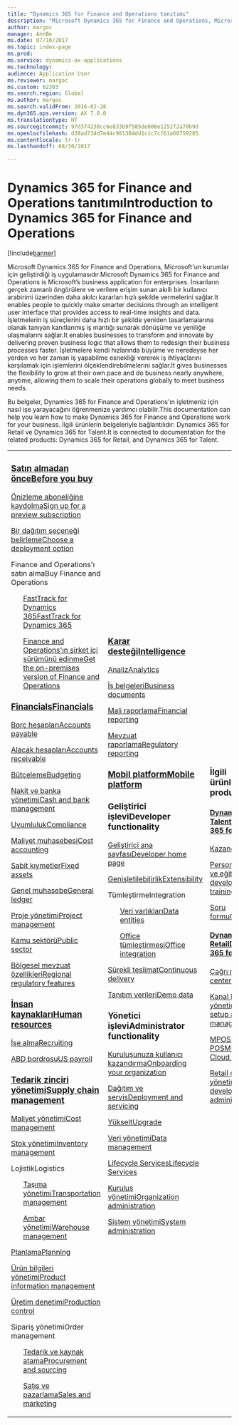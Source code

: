 ```yaml
---
title: "Dynamics 365 for Finance and Operations tanıtımı"
description: "Microsoft Dynamics 365 for Finance and Operations, Microsoft'un kurumlar için geliştirdiği iş uygulamasıdır. Bu sayfa, ürün hakkında bilgi edinmenize ve ürünü kullanmaya başlamanıza yardımcı olur."
author: margoc
manager: AnnBe
ms.date: 07/10/2017
ms.topic: index-page
ms.prod: 
ms.service: dynamics-ax-applications
ms.technology: 
audience: Application User
ms.reviewer: margoc
ms.custom: 62303
ms.search.region: Global
ms.author: margoc
ms.search.validFrom: 2016-02-28
ms.dyn365.ops.version: AX 7.0.0
ms.translationtype: HT
ms.sourcegitcommit: 97d374230cc6e833b9f585de000e1252f2a78b9d
ms.openlocfilehash: d38ad734d7e44c981304dd1c1c7cf61a60759285
ms.contentlocale: tr-tr
ms.lasthandoff: 08/30/2017

---
```


# <a name="introduction-to-dynamics-365-for-finance-and-operations"></a><span data-ttu-id="eea44-104">Dynamics 365 for Finance and Operations tanıtımı</span><span class="sxs-lookup"><span data-stu-id="eea44-104">Introduction to Dynamics 365 for Finance and Operations</span></span>
[!include[banner](includes/banner.md)]

<span data-ttu-id="eea44-105">Microsoft Dynamics 365 for Finance and Operations, Microsoft'un kurumlar için geliştirdiği iş uygulamasıdır.</span><span class="sxs-lookup"><span data-stu-id="eea44-105">Microsoft Dynamics 365 for Finance and Operations is Microsoft’s business application for enterprises.</span></span> <span data-ttu-id="eea44-106">İnsanların gerçek zamanlı öngörülere ve verilere erişim sunan akıllı bir kullanıcı arabirimi üzerinden daha akılcı kararları hızlı şekilde vermelerini sağlar.</span><span class="sxs-lookup"><span data-stu-id="eea44-106">It enables people to quickly make smarter decisions through an intelligent user interface that provides access to real-time insights and data.</span></span> <span data-ttu-id="eea44-107">İşletmelerin iş süreçlerini daha hızlı bir şekilde yeniden tasarlamalarına olanak tanıyan kanıtlanmış iş mantığı sunarak dönüşüme ve yeniliğe ulaşmalarını sağlar.</span><span class="sxs-lookup"><span data-stu-id="eea44-107">It enables businesses to transform and innovate by delivering proven business logic that allows them to redesign their business processes faster.</span></span> <span data-ttu-id="eea44-108">İşletmelere kendi hızlarında büyüme ve neredeyse her yerden ve her zaman iş yapabilme esnekliği vererek iş ihtiyaçlarını karşılamak için işlemlerini ölçeklendirebilmelerini sağlar.</span><span class="sxs-lookup"><span data-stu-id="eea44-108">It gives businesses the flexibility to grow at their own pace and do business nearly anywhere, anytime, allowing them to scale their operations globally to meet business needs.</span></span> 

<span data-ttu-id="eea44-109">Bu belgeler, Dynamics 365 for Finance and Operations'ın işletmeniz için nasıl işe yarayacağını öğrenmenize yardımcı olabilir.</span><span class="sxs-lookup"><span data-stu-id="eea44-109">This documentation can help you learn how to make Dynamics 365 for Finance and Operations work for your business.</span></span> <span data-ttu-id="eea44-110">İlgili ürünlerin belgeleriyle bağlantılıdır: Dynamics 365 for Retail ve Dynamics 365 for Talent.</span><span class="sxs-lookup"><span data-stu-id="eea44-110">It is connected to documentation for the related products: Dynamics 365 for Retail, and Dynamics 365 for Talent.</span></span> 

<table>
<colgroup>
<col width="33%" />
<col width="33%" />
<col width="33%" />
</colgroup>
<tbody>
<tr class="odd">
<td>
<h3><span data-ttu-id="eea44-111"><a href="../fin-and-ops/get-started/before-you-buy">Satın almadan önce</a></span><span class="sxs-lookup"><span data-stu-id="eea44-111"><a href="../fin-and-ops/get-started/before-you-buy">Before you buy</a></span></span></h3>
<p><span data-ttu-id="eea44-112"><a href="../dev-itpro/dev-tools/sign-up-preview-subscription">Önizleme aboneliğine kaydolma</a></span><span class="sxs-lookup"><span data-stu-id="eea44-112"><a href="../dev-itpro/dev-tools/sign-up-preview-subscription">Sign up for a preview subscription</a></span></span></p>
 <p><span data-ttu-id="eea44-113"><a href="../dev-itpro/deployment/choose-deployment-type">Bir dağıtım seçeneği belirleme</a></span><span class="sxs-lookup"><span data-stu-id="eea44-113"><a href="../dev-itpro/deployment/choose-deployment-type">Choose a deployment option</a></span></span></p>
<p><span data-ttu-id="eea44-114">Finance and Operations'ı satın alma</span><span class="sxs-lookup"><span data-stu-id="eea44-114">Buy Finance and Operations</span></span></p>
 <ul style="list-style-type:none">
  <p><span data-ttu-id="eea44-115"><a href="../fin-and-ops/get-started/fasttrack-dynamics-365-overview">FastTrack for Dynamics 365</a></span><span class="sxs-lookup"><span data-stu-id="eea44-115"><a href="../fin-and-ops/get-started/fasttrack-dynamics-365-overview">FastTrack for Dynamics 365</a></span></span></p>
  <p><span data-ttu-id="eea44-116"><a href="../dev-itpro/get-started/purchase-on-premises">Finance and Operations'ın şirket içi sürümünü edinme</a></span><span class="sxs-lookup"><span data-stu-id="eea44-116"><a href="../dev-itpro/get-started/purchase-on-premises">Get the on-premises version of Finance and Operations</a></span></span></p></ul>

<h3><span data-ttu-id="eea44-117"><a href="../financials/index">Financials</a></span><span class="sxs-lookup"><span data-stu-id="eea44-117"><a href="../financials/index">Financials</a></span></span></h3>
<p><span data-ttu-id="eea44-118"><a href="../financials/accounts-payable/accounts-payable">Borç hesapları</a></span><span class="sxs-lookup"><span data-stu-id="eea44-118"><a href="../financials/accounts-payable/accounts-payable">Accounts payable</a></span></span></p>
<p><span data-ttu-id="eea44-119"><a href="../financials/accounts-receivable/accounts-receivable">Alacak hesapları</a></span><span class="sxs-lookup"><span data-stu-id="eea44-119"><a href="../financials/accounts-receivable/accounts-receivable">Accounts receivable</a></span></span></p>
<p><span data-ttu-id="eea44-120"><a href="../financials/budgeting/budgeting-overview">Bütçeleme</a></span><span class="sxs-lookup"><span data-stu-id="eea44-120"><a href="../financials/budgeting/budgeting-overview">Budgeting</a></span></span></p>
<p><span data-ttu-id="eea44-121"><a href="../financials/cash-bank-management/cash-bank-management">Nakit ve banka yönetimi</a></span><span class="sxs-lookup"><span data-stu-id="eea44-121"><a href="../financials/cash-bank-management/cash-bank-management">Cash and bank management</a></span></span></p>
<p><span data-ttu-id="eea44-122"><a href="../financials/general-ledger/audit-policy-rules">Uyumluluk</a></span><span class="sxs-lookup"><span data-stu-id="eea44-122"><a href="../financials/general-ledger/audit-policy-rules">Compliance</a></span></span></p>
<p><span data-ttu-id="eea44-123"><a href="../financials/cost-accounting/cost-accounting-home-page">Maliyet muhasebesi</a></span><span class="sxs-lookup"><span data-stu-id="eea44-123"><a href="../financials/cost-accounting/cost-accounting-home-page">Cost accounting</a></span></span></p>
<p><span data-ttu-id="eea44-124"><a href="../financials/fixed-assets/fixed-assets">Sabit kıymetler</a></span><span class="sxs-lookup"><span data-stu-id="eea44-124"><a href="../financials/fixed-assets/fixed-assets">Fixed assets</a></span></span></p>
<p><span data-ttu-id="eea44-125"><a href="../financials/general-ledger/general-ledger">Genel muhasebe</a></span><span class="sxs-lookup"><span data-stu-id="eea44-125"><a href="../financials/general-ledger/general-ledger">General ledger</a></span></span></p>
<p><span data-ttu-id="eea44-126"><a href="../financials/project-management/overview-project-management-accounting">Proje yönetimi</a></span><span class="sxs-lookup"><span data-stu-id="eea44-126"><a href="../financials/project-management/overview-project-management-accounting">Project management</a></span></span></p>
<p><span data-ttu-id="eea44-127"><a href="../financials/public-sector/public-sector-functionality">Kamu sektörü</a></span><span class="sxs-lookup"><span data-stu-id="eea44-127"><a href="../financials/public-sector/public-sector-functionality">Public sector</a></span></span></p>
<p><span data-ttu-id="eea44-128"><a href="../dev-itpro/lcs-solutions/country-region">Bölgesel mevzuat özellikleri</a></span><span class="sxs-lookup"><span data-stu-id="eea44-128"><a href="../dev-itpro/lcs-solutions/country-region">Regional regulatory features</a></span></span></p>

<H3><span data-ttu-id="eea44-129"><a href="hr/hr-landing-page">İnsan kaynakları</a></span><span class="sxs-lookup"><span data-stu-id="eea44-129"><a href="hr/hr-landing-page">Human resources</a></span></span></h3>
<p><span data-ttu-id="eea44-130"><a href="hr/manage-recruiting-process">İşe alma</a></span><span class="sxs-lookup"><span data-stu-id="eea44-130"><a href="hr/manage-recruiting-process">Recruiting</a></span></span></p>
<p><span data-ttu-id="eea44-131"><a href="hr/localizations/noam-usa-payroll">ABD bordrosu</a></span><span class="sxs-lookup"><span data-stu-id="eea44-131"><a href="hr/localizations/noam-usa-payroll">US payroll</a></span></span></p>

<h3><span data-ttu-id="eea44-132"><a href="../supply-chain/index">Tedarik zinciri yönetimi</a></span><span class="sxs-lookup"><span data-stu-id="eea44-132"><a href="../supply-chain/index">Supply chain management</a></span></span></h3>
<p><span data-ttu-id="eea44-133"><a href="../supply-chain/cost-management/costing-sheets">Maliyet yönetimi</a></span><span class="sxs-lookup"><span data-stu-id="eea44-133"><a href="../supply-chain/cost-management/costing-sheets">Cost management</a></span></span></p>
<p><span data-ttu-id="eea44-134"><a href="../supply-chain/inventory/inventory-locations">Stok yönetimi</a></span><span class="sxs-lookup"><span data-stu-id="eea44-134"><a href="../supply-chain/inventory/inventory-locations">Inventory management</a></span></span></p>
<p><span data-ttu-id="eea44-135">Lojistik</span><span class="sxs-lookup"><span data-stu-id="eea44-135">Logistics</span></span></p>
<ul style="list-style-type:none">
<p><span data-ttu-id="eea44-136"><a href="../supply-chain/transportation/transportation-management-overview">Taşıma yönetimi</a></span><span class="sxs-lookup"><span data-stu-id="eea44-136"><a href="../supply-chain/transportation/transportation-management-overview">Transportation management</a></span></span></p>
<p><span data-ttu-id="eea44-137"><a href="../supply-chain/warehousing/warehouse-configuration">Ambar yönetimi</a></span><span class="sxs-lookup"><span data-stu-id="eea44-137"><a href="../supply-chain/warehousing/warehouse-configuration">Warehouse management</a></span></span></p></ul>
<p><span data-ttu-id="eea44-138"><a href="../supply-chain/master-planning/master-plans">Planlama</a></span><span class="sxs-lookup"><span data-stu-id="eea44-138"><a href="../supply-chain/master-planning/master-plans">Planning</a></span></span></p>
<p><span data-ttu-id="eea44-139"><a href="../supply-chain/pim/product-information">Ürün bilgileri yönetimi</a></span><span class="sxs-lookup"><span data-stu-id="eea44-139"><a href="../supply-chain/pim/product-information">Product information management</a></span></span></p>
<p><span data-ttu-id="eea44-140"><a href="../supply-chain/production-control/create-production-orders">Üretim denetimi</a></span><span class="sxs-lookup"><span data-stu-id="eea44-140"><a href="../supply-chain/production-control/create-production-orders">Production control</a></span></span></p>
<p><span data-ttu-id="eea44-141">Sipariş yönetimi</span><span class="sxs-lookup"><span data-stu-id="eea44-141">Order management</span></span></p>
  <ul style="list-style-type:none">
  <p><span data-ttu-id="eea44-142"><a href="../supply-chain/procurement/procurement-sourcing-overview">Tedarik ve kaynak atama</a></span><span class="sxs-lookup"><span data-stu-id="eea44-142"><a href="../supply-chain/procurement/procurement-sourcing-overview">Procurement and sourcing</a></span></span></p>
  <p><span data-ttu-id="eea44-143"><a href="../supply-chain/sales-marketing/overview-sales-marketing">Satış ve pazarlama</a></span><span class="sxs-lookup"><span data-stu-id="eea44-143"><a href="../supply-chain/sales-marketing/overview-sales-marketing">Sales and marketing</a></span></span></p></ul>
</td>
<td>
<h3><span data-ttu-id="eea44-144"><a href="../dev-itpro/analytics/information-access-reporting">Karar desteği</a></span><span class="sxs-lookup"><span data-stu-id="eea44-144"><a href="../dev-itpro/analytics/information-access-reporting">Intelligence</a></span></span></h3>
<p><span data-ttu-id="eea44-145"><a href="../dev-itpro/analytics/analytics">Analiz</a></span><span class="sxs-lookup"><span data-stu-id="eea44-145"><a href="../dev-itpro/analytics/analytics">Analytics</a></span></span></p>
 <p><span data-ttu-id="eea44-146"><a href="../dev-itpro/analytics/document-reporting-services">İş belgeleri</a></span><span class="sxs-lookup"><span data-stu-id="eea44-146"><a href="../dev-itpro/analytics/document-reporting-services">Business documents</a></span></span></p>
<p><span data-ttu-id="eea44-147"><a href="../dev-itpro/analytics/financial-reporting-intro">Mali raporlama</a></span><span class="sxs-lookup"><span data-stu-id="eea44-147"><a href="../dev-itpro/analytics/financial-reporting-intro">Financial reporting</a></span></span></p>
<p><span data-ttu-id="eea44-148"><a href="../dev-itpro/analytics/general-electronic-reporting">Mevzuat raporlama</a></span><span class="sxs-lookup"><span data-stu-id="eea44-148"><a href="../dev-itpro/analytics/general-electronic-reporting">Regulatory reporting</a></span></span></p>

<h3><span data-ttu-id="eea44-149"><a href="../dev-itpro/mobile-apps/platform/mobile-platform-home-page">Mobil platform</a></span><span class="sxs-lookup"><span data-stu-id="eea44-149"><a href="../dev-itpro/mobile-apps/platform/mobile-platform-home-page">Mobile platform</a></span></span></h3>

<h3><span data-ttu-id="eea44-150">Geliştirici işlevi</span><span class="sxs-lookup"><span data-stu-id="eea44-150">Developer functionality</span></span></h3>
<p><span data-ttu-id="eea44-151"><a href="../dev-itpro/dev-tools/developer-home-page">Geliştirici ana sayfası</a></span><span class="sxs-lookup"><span data-stu-id="eea44-151"><a href="../dev-itpro/dev-tools/developer-home-page">Developer home page</a></span></span></p>
<p><span data-ttu-id="eea44-152"><a href="../dev-itpro/extensibility/extensibility-home-page">Genişletilebilirlik</a></span><span class="sxs-lookup"><span data-stu-id="eea44-152"><a href="../dev-itpro/extensibility/extensibility-home-page">Extensibility</a></span></span></p>
<p><span data-ttu-id="eea44-153">Tümleştirme</span><span class="sxs-lookup"><span data-stu-id="eea44-153">Integration</span></span></p>
<ul style="list-style-type:none"><p><span data-ttu-id="eea44-154"><a href="../dev-itpro/data-entities/data-entities">Veri varlıkları</a></span><span class="sxs-lookup"><span data-stu-id="eea44-154"><a href="../dev-itpro/data-entities/data-entities">Data entities</a></span></span></p>
<p><span data-ttu-id="eea44-155"><a href="../dev-itpro/office-integration/office-integration">Office tümleştirmesi</a></span><span class="sxs-lookup"><span data-stu-id="eea44-155"><a href="../dev-itpro/office-integration/office-integration">Office integration</a></span></span></p></ul></p>
<p><span data-ttu-id="eea44-156"><a href="../dev-itpro/dev-tools/continuous-delivery-home-page">Sürekli teslimat</a></span><span class="sxs-lookup"><span data-stu-id="eea44-156"><a href="../dev-itpro/dev-tools/continuous-delivery-home-page">Continuous delivery</a></span></span></p>
<p><span data-ttu-id="eea44-157"><a href="../dev-itpro/get-started/demo-data">Tanıtım verileri</a></span><span class="sxs-lookup"><span data-stu-id="eea44-157"><a href="../dev-itpro/get-started/demo-data">Demo data</a></span></span></p>

<h3><span data-ttu-id="eea44-158">Yönetici işlevi</span><span class="sxs-lookup"><span data-stu-id="eea44-158">Administrator functionality</span></span></h3>
<p><span data-ttu-id="eea44-159"><a href="../fin-and-ops/get-started/onboarding-home">Kuruluşunuza kullanıcı kazandırma</a></span><span class="sxs-lookup"><span data-stu-id="eea44-159"><a href="../fin-and-ops/get-started/onboarding-home">Onboarding your organization</a></span></span></p>
<p><span data-ttu-id="eea44-160"><a href="../dev-itpro/deployment/deploy-demo-environment">Dağıtım ve servis</a></span><span class="sxs-lookup"><span data-stu-id="eea44-160"><a href="../dev-itpro/deployment/deploy-demo-environment">Deployment and servicing</a></span></span></p>
<p><span data-ttu-id="eea44-161"><a href="../dev-itpro/migration-upgrade/upgrade-home-page">Yükselt</a></span><span class="sxs-lookup"><span data-stu-id="eea44-161"><a href="../dev-itpro/migration-upgrade/upgrade-home-page">Upgrade</a></span></span></p>
<p><span data-ttu-id="eea44-162"><a href="../dev-itpro/data-entities/data-management-integration-data-entity">Veri yönetimi</a></span><span class="sxs-lookup"><span data-stu-id="eea44-162"><a href="../dev-itpro/data-entities/data-management-integration-data-entity">Data management</a></span></span></p>
<p><span data-ttu-id="eea44-163"><a href="../dev-itpro/lifecycle-services/lcs">Lifecycle Services</a></span><span class="sxs-lookup"><span data-stu-id="eea44-163"><a href="../dev-itpro/lifecycle-services/lcs">Lifecycle Services</a></span></span></p>
<p><span data-ttu-id="eea44-164"><a href="../fin-and-ops/organization-administration/organization-administration-home-page">Kuruluş yönetimi</a></span><span class="sxs-lookup"><span data-stu-id="eea44-164"><a href="../fin-and-ops/organization-administration/organization-administration-home-page">Organization administration</a></span></span></p>
<p><span data-ttu-id="eea44-165"><a href="../dev-itpro/sysadmin/system-administration-home-page">Sistem yönetimi</a></span><span class="sxs-lookup"><span data-stu-id="eea44-165"><a href="../dev-itpro/sysadmin/system-administration-home-page">System administration</a></span></span></p>
</td>
<td>
<h3><span data-ttu-id="eea44-166">İlgili ürünler</span><span class="sxs-lookup"><span data-stu-id="eea44-166">Related products</span></span></h3>
<h4><span data-ttu-id="eea44-167"><a href="../talent/index">Dynamics 365 for Talent</a></span><span class="sxs-lookup"><span data-stu-id="eea44-167"><a href="../talent/index">Dynamics 365 for Talent</a></span></span></h4>
<p><span data-ttu-id="eea44-168"><a href="../talent/manage-benefit-program">Kazançlar</a></span><span class="sxs-lookup"><span data-stu-id="eea44-168"><a href="../talent/manage-benefit-program">Benefits</a></span></span></p>
<p><span data-ttu-id="eea44-169"><a href="../talent/performance-management-overview">Personel gelişimi ve eğitim</a></span><span class="sxs-lookup"><span data-stu-id="eea44-169"><a href="../talent/performance-management-overview">Employee development and training</a></span></span></p>
<p><span data-ttu-id="eea44-170"><a href="../talent/questionnaires">Soru formu</a></span><span class="sxs-lookup"><span data-stu-id="eea44-170"><a href="../talent/questionnaires">Questionnaire</a></span></span></p>

<h4><span data-ttu-id="eea44-171"><a href="../retail/index">Dynamics 365 for Retail</a></span><span class="sxs-lookup"><span data-stu-id="eea44-171"><a href="../retail/index">Dynamics 365 for Retail</a></span></span></h4>
<p><span data-ttu-id="eea44-172"><a href="../retail/call-center-functionality">Çağrı merkezi</span><span class="sxs-lookup"><span data-stu-id="eea44-172"><a href="../retail/call-center-functionality">Call center</span></span></p>
<p><span data-ttu-id="eea44-173"><a href="../retail/define-maintain-retail-channels">Kanal kurulumu ve yönetimi</span><span class="sxs-lookup"><span data-stu-id="eea44-173"><a href="../retail/define-maintain-retail-channels">Channel setup and management</span></span></p>
<p><span data-ttu-id="eea44-174"><a href="../retail/retail-peripherals-overview">MPOS ve Bulut POS</span><span class="sxs-lookup"><span data-stu-id="eea44-174"><a href="../retail/retail-peripherals-overview">MPOS and Cloud POS</span></span></p>
<p><span data-ttu-id="eea44-175"><a href="../retail/dev-itpro/dev-retail-home-page">Retail geliştiricisi ve yönetimi</span><span class="sxs-lookup"><span data-stu-id="eea44-175"><a href="../retail/dev-itpro/dev-retail-home-page">Retail developer and administration</span></span></p>

</td>
</tr>

</tbody>
</table>

